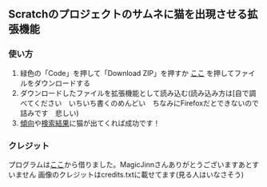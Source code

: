 ## Scratchのプロジェクトのサムネに猫を出現させる拡張機能

### 使い方
1. 緑色の「Code」を押して「Download ZIP」を押すか [ここ](https://github.com/13kakeru13/scratchcatsextention/archive/refs/heads/main.zip) を押してファイルをダウンロードする
2. ダウンロードしたファイルを拡張機能として読み込む(読み込み方は[自で調べてください　いちいち書くのめんどい　ちなみにFirefoxだとできないので詰みです　悲しい)
3. [傾向](https://scratch.mit.edu/explore/projects/all)や[検索結果](https://scratch.mit.edu/search/projects?q=scratch+cat+in+jail)に猫が出てくれば成功です！

### クレジット
プログラムは[ここ](https://github.com/MagicJinn/MrBeastify-Youtube)から借りました。MagicJinnさんありがとうございますあとすいません
画像のクレジットはcredits.txtに載せてます(見る人はいなさそう)
